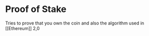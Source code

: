 # Proof of Stake 
Tries to prove that you own the coin and also the algorithm used in [[Ethereum]] 2,0